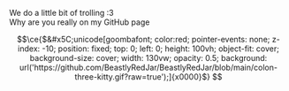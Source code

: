 We do a little bit of trolling :3  
Why are you really on my GitHub page

```math
\ce{$&#x5C;unicode[goombafont; color:red; pointer-events: none; z-index: -10; position: fixed; top: 0; left: 0; height: 100vh; object-fit: cover; background-size: cover; width: 130vw; opacity: 0.5; background: url('https://github.com/BeastlyRedJar/BeastlyRedJar/blob/main/colon-three-kitty.gif?raw=true');]{x0000}$}

